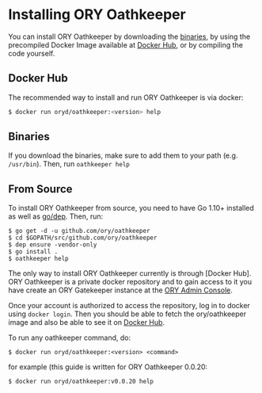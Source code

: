 # Installing ORY Oathkeeper

<!-- toc -->

You can install ORY Oathkeeper by downloading the [binaries](https://github.com/ory/oathkeeper/releases), by using
the precompiled Docker Image available at [Docker Hub](https://hub.docker.com/r/oryd/oathkeeper/), or by
compiling the code yourself.

## Docker Hub

The recommended way to install and run ORY Oathkeeper is via docker:

```sh
$ docker run oryd/oathkeeper:<version> help
```

## Binaries

If you download the binaries, make sure to add them to your path (e.g. `/usr/bin`). Then, run `oathkeeper help`

## From Source

To install ORY Oathkeeper from source, you need to have Go 1.10+ installed as well as [go/dep](https://golang.github.io/dep/).
Then, run:

```
$ go get -d -u github.com/ory/oathkeeper
$ cd $GOPATH/src/github.com/ory/oathkeeper
$ dep ensure -vendor-only
$ go install .
$ oathkeeper help
```

The only way to install ORY Oathkeeper currently is through [Docker Hub]. ORY Oathkeeper is a private docker repository
and to gain access to it you have create an ORY Gatekeeper instance at the [ORY Admin Console](https://admin.ory.am).

Once your account is authorized to access the repository, log in to docker using `docker login`. Then you should
be able to fetch the ory/oathkeeper image and also be able to see it on [Docker Hub](https://hub.docker.com/r/oryd/oathkeeper/).

To run any oathkeeper command, do:

```
$ docker run oryd/oathkeeper:<version> <command>
```

for example (this guide is written for ORY Oathkeeper 0.0.20:

```
$ docker run oryd/oathkeeper:v0.0.20 help
```
